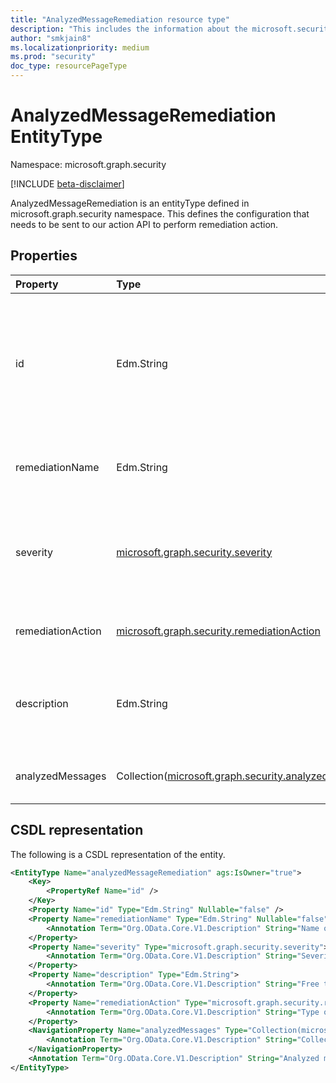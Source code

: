```yaml
---
title: "AnalyzedMessageRemediation resource type"
description: "This includes the information about the microsoft.security.analyzedMessageRemediation entity type"
author: "smkjain8"
ms.localizationpriority: medium
ms.prod: "security"
doc_type: resourcePageType
---
```


# AnalyzedMessageRemediation EntityType

Namespace: microsoft.graph.security

[!INCLUDE [beta-disclaimer](../../includes/beta-disclaimer.md)]

AnalyzedMessageRemediation is an entityType defined in microsoft.graph.security namespace. This defines the configuration that needs to be sent to our action API to perform remediation action.

## Properties

|Property|Type|Description|
|:---|:---|:---|
|id|Edm.String|This is the unique identifier that is returned by the API to track the status the of the remediation action.|
|remediationName|Edm.String|The name of the remediation user wants to create.|
|severity|[microsoft.graph.security.severity](../resources/security-analyzedmessageremediation-severity.md)|The severity of remediation user wants to create. It can be low, medium and high.|
|remediationAction|[microsoft.graph.security.remediationAction](../resources/security-analyzedmessageremediation-remediationAction.md)|The admin action user wants to create.|
|description|Edm.String|The description user wants to have while creating remediation.|
|analyzedMessages|Collection([microsoft.graph.security.analyzedMessage](../resources/security-analyzedmessage.md))|The list of emails user wants to delete.|

## CSDL representation

The following is a CSDL representation of the entity.

```xml
<EntityType Name="analyzedMessageRemediation" ags:IsOwner="true">
    <Key>
        <PropertyRef Name="id" />
    </Key>
    <Property Name="id" Type="Edm.String" Nullable="false" />
    <Property Name="remediationName" Type="Edm.String" Nullable="false">
        <Annotation Term="Org.OData.Core.V1.Description" String="Name of the remediation request being created." />
    </Property>
    <Property Name="severity" Type="microsoft.graph.security.severity">
        <Annotation Term="Org.OData.Core.V1.Description" String="Severity of the remediation being created." />
    </Property>
    <Property Name="description" Type="Edm.String">
        <Annotation Term="Org.OData.Core.V1.Description" String="Free text description." />
    </Property>
    <Property Name="remediationAction" Type="microsoft.graph.security.remediationAction">
        <Annotation Term="Org.OData.Core.V1.Description" String="Type of the remediation which is equivalent to performing an action." />
    </Property>
    <NavigationProperty Name="analyzedMessages" Type="Collection(microsoft.graph.security.analyzedMessage)">
        <Annotation Term="Org.OData.Core.V1.Description" String="Collection of analyzed messages." />
    </NavigationProperty>
    <Annotation Term="Org.OData.Core.V1.Description" String="Analyzed message remediation resource in this context indicates an action performed on analyzed messages." />
</EntityType>
```
